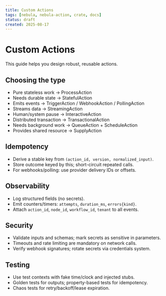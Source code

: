 ```yaml
---
title: Custom Actions
tags: [nebula, nebula-action, crate, docs]
status: draft
created: 2025-08-17
---
```


# Custom Actions

This guide helps you design robust, reusable actions.

## Choosing the type
- Pure stateless work → ProcessAction
- Needs durable state → StatefulAction
- Emits events → TriggerAction / WebhookAction / PollingAction
- Streams data → StreamingAction
- Human/system pause → InteractiveAction
- Distributed transaction → TransactionalAction
- Needs background work → QueueAction + ScheduleAction
- Provides shared resource → SupplyAction

## Idempotency
- Derive a stable key from `(action_id, version, normalized_input)`.
- Store outcome keyed by this; short-circuit repeated calls.
- For webhooks/polling: use provider delivery IDs or offsets.

## Observability
- Log structured fields (no secrets).
- Emit counters/timers: `attempts`, `duration_ms`, `errors{kind}`.
- Attach `action_id`, `node_id`, `workflow_id`, `tenant` to all events.

## Security
- Validate inputs and schemas; mark secrets as sensitive in parameters.
- Timeouts and rate limiting are mandatory on network calls.
- Verify webhook signatures; rotate secrets via credentials system.

## Testing
- Use test contexts with fake time/clock and injected stubs.
- Golden tests for outputs; property-based tests for idempotency.
- Chaos tests for retry/backoff/lease expiration.

